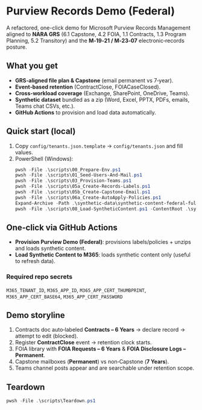 # Purview Records Demo (Federal)

A refactored, one-click demo for Microsoft Purview Records Management aligned to **NARA GRS** (6.1 Capstone, 4.2 FOIA, 1.1 Contracts, 1.3 Program Planning, 5.2 Transitory) and the **M‑19‑21 / M‑23‑07** electronic‑records posture.

## What you get
- **GRS‑aligned file plan & Capstone** (email permanent vs 7‑year).
- **Event‑based retention** (ContractClose, FOIACaseClosed).
- **Cross‑workload coverage** (Exchange, SharePoint, OneDrive, Teams).
- **Synthetic dataset** bundled as a zip (Word, Excel, PPTX, PDFs, emails, Teams chat CSVs, etc.).
- **GitHub Actions** to provision and load data automatically.

## Quick start (local)
1. Copy `config/tenants.json.template` → `config/tenants.json` and fill values.
2. PowerShell (Windows):
   ```powershell
   pwsh -File .\scripts\00_Prepare-Env.ps1
   pwsh -File .\scripts\01_Seed-Users-And-Mail.ps1
   pwsh -File .\scripts\03_Provision-Teams.ps1
   pwsh -File .\scripts\05a_Create-Records-Labels.ps1
   pwsh -File .\scripts\05b_Create-Capstone-Email.ps1
   pwsh -File .\scripts\06a_Create-AutoApply-Policies.ps1
   Expand-Archive -Path .\synthetic-data\synthetic-content-federal-full.zip -DestinationPath .\synthetic-content -Force
   pwsh -File .\scripts\08_Load-SyntheticContent.ps1 -ContentRoot .\synthetic-content -TeamName "Records Demo Team" -FromUpn "record.manager@contoso.com"
   ```

## One‑click via GitHub Actions
- **Provision Purview Demo (Federal)**: provisions labels/policies + unzips and loads synthetic content.
- **Load Synthetic Content to M365**: loads synthetic content only (useful to refresh data).

### Required repo secrets
`M365_TENANT_ID`, `M365_APP_ID`, `M365_APP_CERT_THUMBPRINT`, `M365_APP_CERT_BASE64`, `M365_APP_CERT_PASSWORD`

## Demo storyline
1. Contracts doc auto‑labeled **Contracts – 6 Years** → declare record → attempt to edit (blocked).
2. Register **ContractClose** event → retention clock starts.
3. FOIA library with **FOIA Requests – 6 Years** & **FOIA Disclosure Logs – Permanent**.
4. Capstone mailboxes (**Permanent**) vs non‑Capstone (**7 Years**).
5. Teams channel posts appear and are searchable under retention scope.

## Teardown
```powershell
pwsh -File .\scripts\Teardown.ps1
```
